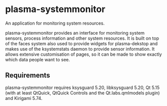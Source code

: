 plasma-systemmonitor
====================

An application for monitoring system resources.

plasma-systemmonitor provides an interface for monitoring system sensors,
process information and other system resources. It is built on top of the faces
system also used to provide widgets for plasma-dekstop and makes use of the
ksystemstats daemon to provide sensor information. It allows extensive
customisation of pages, so it can be made to show exactly which data people
want to see.

Requirements
------------

plasma-systemmonitor requires ksysguard 5.20, libksysguard 5.20, Qt 5.15 (with
at least QtQuick, QtQuick Controls and the Qt.labs.qmlmodels plugin) and
Kirigami 5.74.

<!--
SPDX-FileCopyrightText: 2020 Arjen Hiemstra <ahiemstra@heimr.nl>
SPDX-License-Identifier: BSD-3-Clause
-->
